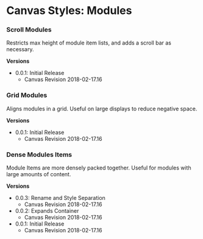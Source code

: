 # Canvas Styles: Modules

### Scroll Modules

Restricts max height of module item lists, and adds a scroll bar as necessary.

**Versions**

- 0.0.1: Initial Release
  - Canvas Revision 2018-02-17.16

### Grid Modules

Aligns modules in a grid. Useful on large displays to reduce negative space.

**Versions**

- 0.0.1: Initial Release
  - Canvas Revision 2018-02-17.16

### Dense Modules Items

Module Items are more densely packed together. Useful for modules with large amounts of content.

**Versions**

- 0.0.3: Rename and Style Separation
  - Canvas Revision 2018-02-17.16
- 0.0.2: Expands Container
  - Canvas Revision 2018-02-17.16
- 0.0.1: Initial Release
  - Canvas Revision 2018-02-17.16
